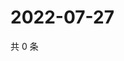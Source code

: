 # 2022-07-27

共 0 条

<!-- BEGIN WEIBO -->
<!-- 最后更新时间 Wed Jul 27 2022 14:21:21 GMT+0800 (China Standard Time) -->

<!-- END WEIBO -->

